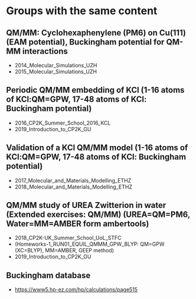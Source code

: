 # Groups with the same content

## QM/MM: Cyclohexaphenylene (PM6) on Cu(111) (EAM potential), Buckingham potential for QM-MM interactions
- 2014_Molecular_Simulations_UZH
- 2015_Molecular_Simulations_UZH


## Periodic QM/MM embedding of KCl (1-16 atoms of KCl:QM=GPW, 17-48 atoms of KCl: Buckingham potential)
- 2016_CP2K_Summer_School_2016_KCL
- 2019_Introduction_to_CP2K_GU


## Validation of a KCl QM/MM model (1-16 atoms of KCl:QM=GPW, 17-48 atoms of KCl: Buckingham potential)
- 2017_Molecular_and_Materials_Modelling_ETHZ
- 2018_Molecular_and_Materials_Modelling_ETHZ

## QM/MM study of UREA Zwitterion in water (Extended exercises: QM/MM) (UREA=QM=PM6, Water=MM=AMBER form ambertools)
- 2018_CP2K-UK_Summer_School_UoL_STFC
- (Homeworks-1_RUN01_EQUIL_QMMM_GPW_BLYP: QM=GPW (XC=BLYP), MM=AMBER, GEEP method)
- 2019_Introduction_to_CP2K_GU

## Buckingham database
- https://www5.hp-ez.com/hp/calculations/page515